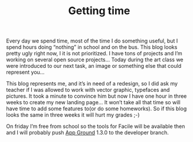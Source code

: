 ﻿---
layout: post
title: Getting time
description: Getting time is quite hard some times, but...
image: http://abbe98.github.io/assets/default.png
---
Every day we spend time, most of the time I do something useful, but I spend hours doing “nothing” in school and on the bus. This blog looks pretty ugly right now, I it is not prioritized. I have tons of projects and I’m working on several open source projects... Today during the art class we were introduced to our next task, an image or something else that could represent you…

This blog represents me, and it’s in need of a redesign, so I did ask my teacher if I was allowed to work with vector graphic, typefaces and pictures. It took a minute to convince him but now I have one hour in three weeks to create my new landing page… It won’t take all that time so will have time to add some features to(or do some homeworks). So if this blog looks the same in three weeks it will hurt my grades ;-)

On friday I’m free from school so the tools for Facile will be available then and I will probably push [App Ground][1] 1.3.0 to the developer branch.

[1]: http://abbe98.github.io/App-Ground/